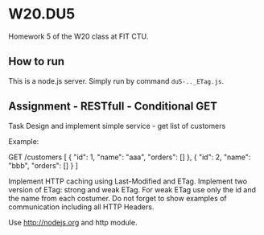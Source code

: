 # W20.DU5
Homework 5 of the W20 class at FIT CTU.

## How to run
This is a node.js server. Simply run by command ``du5-.._ETag.js``.

## Assignment - RESTfull - Conditional GET
Task
Design and implement simple service - get list of customers

Example:

GET /customers
[
    {
        "id": 1,
        "name": "aaa",
        "orders": []
    },
    {
        "id": 2,
        "name": "bbb",
        "orders": []
    }
]


Implement HTTP caching using Last-Modified and ETag. Implement two version of ETag: strong and weak ETag. For weak ETag use only the id and the name from each costumer. Do not forget to show examples of communication including all HTTP Headers.

Use http://nodejs.org and http module.
